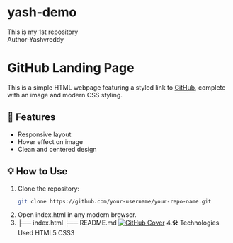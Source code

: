 # yash-demo
This iş my 1st repository
<br>
Author-Yashvreddy

# GitHub Landing Page

This is a simple HTML webpage featuring a styled link to [GitHub](https://github.com/), complete with an image and modern CSS styling.

## 🔧 Features

- Responsive layout
- Hover effect on image
- Clean and centered design

## 💡 How to Use

1. Clone the repository:
   ```bash
   git clone https://github.com/your-username/your-repo-name.git
2. Open index.html in any modern browser.
3. ├── index.html
   ├── README.md
[![GitHub Cover](https://www.zbw-mediatalk.eu/wp-content/uploads/2015/09/github-cover.jpg)](https://github.com/)
4.🛠️ Technologies Used
   HTML5
   CSS3








